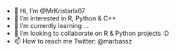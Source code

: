 - 👋 Hi, I’m @MrKristarlx07
- 👀 I’m interested in R, Python & C++
- 🌱 I’m currently learning ...
- 💞️ I’m looking to collaborate on R & Python projects :D
- 📫 How to reach me Twitter: @marbassz

<!---
MrKristarlx07/MrKristarlx07 is a ✨ special ✨ repository because its `README.md` (this file) appears on your GitHub profile.
You can click the Preview link to take a look at your changes.
--->
